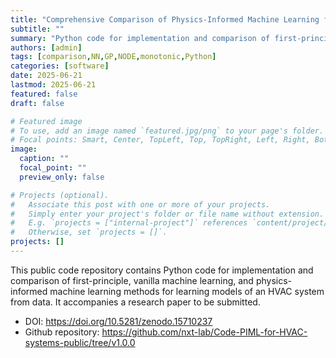 ```yaml
---
title: "Comprehensive Comparison of Physics-Informed Machine Learning for Data-Driven Modeling of HVAC Systems"
subtitle: ""
summary: "Python code for implementation and comparison of first-principle, vanilla machine learning, and physics-informed machine learning methods for learning models of an HVAC system from data."
authors: [admin]
tags: [comparison,NN,GP,NODE,monotonic,Python]
categories: [software]
date: 2025-06-21
lastmod: 2025-06-21
featured: false
draft: false

# Featured image
# To use, add an image named `featured.jpg/png` to your page's folder.
# Focal points: Smart, Center, TopLeft, Top, TopRight, Left, Right, BottomLeft, Bottom, BottomRight.
image:
  caption: ""
  focal_point: ""
  preview_only: false

# Projects (optional).
#   Associate this post with one or more of your projects.
#   Simply enter your project's folder or file name without extension.
#   E.g. `projects = ["internal-project"]` references `content/project/deep-learning/index.md`.
#   Otherwise, set `projects = []`.
projects: []
---
```


This public code repository contains Python code for implementation and comparison of first-principle, vanilla machine learning, and physics-informed machine learning methods for learning models of an HVAC system from data.  It accompanies a research paper to be submitted.

- DOI: https://doi.org/10.5281/zenodo.15710237
- Github repository: https://github.com/nxt-lab/Code-PIML-for-HVAC-systems-public/tree/v1.0.0